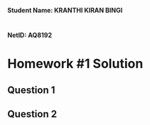 **Student Name: KRANTHI KIRAN BINGI**
#
**NetID: AQ8192**
# Homework #1 Solution
## Question 1
## Question 2

